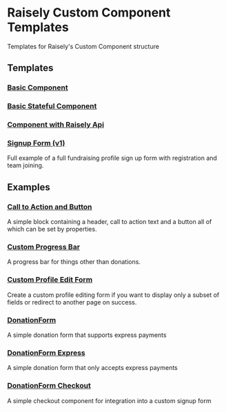 # Raisely Custom Component Templates
Templates for Raisely's Custom Component structure

## Templates

### [Basic Component](basic-component)

### [Basic Stateful Component](basic-stateful-component)

### [Component with Raisely Api](component-with-api)

### [Signup Form (v1)](signup-form)
Full example of a full fundraising profile sign up form
with registration and team joining.

## Examples

### [Call to Action and Button](call-to-action-and-button)
A simple block containing a header, call to action text and a button
all of which can be set by properties.

### [Custom Progress Bar](custom-progress-bar)
A progress bar for things other than donations.

### [Custom Profile Edit Form](custom-profile-edit)
Create a custom profile editing form if you want to display only a
subset of fields or redirect to another page on success.

### [DonationForm](donation-form-examples/donation-form-default.js)
A simple donation form that supports express payments

### [DonationForm Express](donation-form-examples/donation-form-express-only.js)
A simple donation form that only accepts express payments

### [DonationForm Checkout](donation-form-examples/donation-form-checkoout-form.js)
A simple checkout component for integration into a custom signup form
